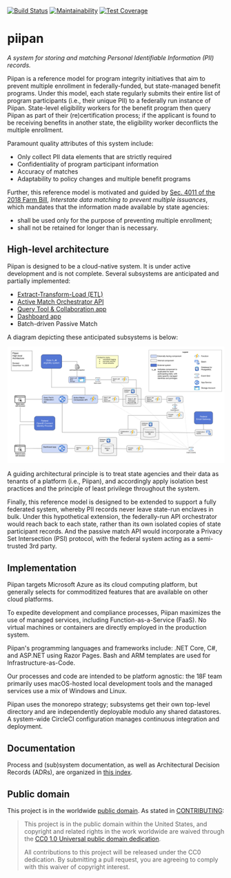 [![Build Status][badge_ci]][1] [![Maintainability][badge_cc_maint]][2] [![Test Coverage][badge_cc_cov]][3]


# piipan

*A system for storing and matching Personal Identifiable Information (PII) records.*

Piipan is a reference model for program integrity initiatives that aim to prevent multiple enrollment in federally-funded, but state-managed benefit programs. Under this model, each state regularly submits their entire list of program participants (i.e., their unique PII) to a federally run instance of Piipan. State-level eligibility workers for the benefit program then query Piipan as part of their (re)certification process; if the applicant is found to be receiving benefits in another state, the eligibility worker deconflicts the multiple enrollment.

Paramount quality attributes of this system include:
* Only collect PII data elements that are strictly required
* Confidentiality of program participant information
* Accuracy of matches
* Adaptability to policy changes and multiple benefit programs

Further, this reference model is motivated and guided by [Sec. 4011 of the 2018 Farm Bill](https://www.congress.gov/bill/115th-congress/house-bill/2/text), *Interstate data matching to prevent multiple issuances*, which mandates that the information made available by state agencies:
* shall be used only for the purpose of preventing multiple enrollment;
* shall not be retained for longer than is necessary.

## High-level architecture

Piipan is designed to be a cloud-native system. It is under active development and is not complete. Several subsystems are anticipated and partially implemented:

* [Extract-Transform-Load (ETL)](./etl)
* [Active Match Orchestrator API](./match)
* [Query Tool & Collaboration app](./query-tool)
* [Dashboard app](./dashboard)
* Batch-driven Passive Match
 
A diagram depicting these anticipated subsystems is below:

<p align="center">
  <a href="./docs/piipan-architecture.png"><img src="./docs/piipan-architecture.png" alt="High-level architecture"></a>
</p>

A guiding architectural principle is to treat state agencies and their data as tenants of a platform (i.e., Piipan), and accordingly apply isolation best practices and the principle of least privilege throughout the system.

Finally, this reference model is designed to be extended to support a fully federated system, whereby PII records never leave state-run enclaves in bulk. Under this hypothetical extension, the federally-run API orchestrator would reach back to each state, rather than its own isolated copies of state participant records. And the passive match API would incorporate a Privacy Set Intersection (PSI) protocol, with the federal system acting as a semi-trusted 3rd party. 

## Implementation

Piipan targets Microsoft Azure as its cloud computing platform, but generally selects for commoditized features that are available on other cloud platforms.

To expedite development and compliance processes, Piipan maximizes the use of managed services, including Function-as-a-Service (FaaS). No virtual machines or containers are directly employed in the production system.

Piipan's programming languages and frameworks include: .NET Core, C#, and ASP.NET using Razor Pages. Bash and ARM templates are used for Infrastructure-as-Code.

Our processes and code are intended to be platform agnostic: the 18F team primarily uses macOS-hosted local development tools and the managed services use a mix of Windows and Linux.

Piipan uses the monorepo strategy; subsystems get their own top-level directory and are independently deployable modulo any shared datastores. A system-wide CircleCI configuration manages continuous integration and deployment.

## Documentation

Process and (sub)system documentation, as well as Architectural Decision Records (ADRs), are organized in [this index](./docs/README.md).

## Public domain

This project is in the worldwide [public domain](LICENSE.md). As stated in [CONTRIBUTING](CONTRIBUTING.md):

> This project is in the public domain within the United States, and copyright
> and related rights in the work worldwide are waived through the [CC0 1.0
> Universal public domain
> dedication](https://creativecommons.org/publicdomain/zero/1.0/).
>
> All contributions to this project will be released under the CC0
>dedication. By submitting a pull request, you are agreeing to comply
>with this waiver of copyright interest.

[badge_ci]: https://circleci.com/gh/18F/piipan.svg?style=shield
[badge_cc_maint]: https://api.codeclimate.com/v1/badges/e14b8f6ac1f5a8e0f5bf/maintainability
[badge_cc_cov]: https://api.codeclimate.com/v1/badges/e14b8f6ac1f5a8e0f5bf/test_coverage
[1]: https://circleci.com/gh/18F/piipan
[2]: https://codeclimate.com/github/18F/piipan/maintainability
[3]: https://codeclimate.com/github/18F/piipan/test_coverage
